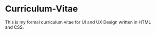 # Curriculum-Vitae
This is my formal curriculum vitae for UI and UX Design written in HTML and CSS.
